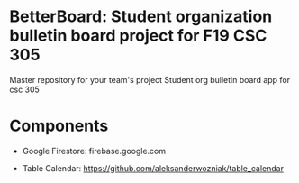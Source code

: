 # BetterBoard: Student organization bulletin board project for F19 CSC 305
Master repository for your team's project
Student org bulletin board app for csc 305

# Components

- Google Firestore:
firebase.google.com


- Table Calendar:
https://github.com/aleksanderwozniak/table_calendar


